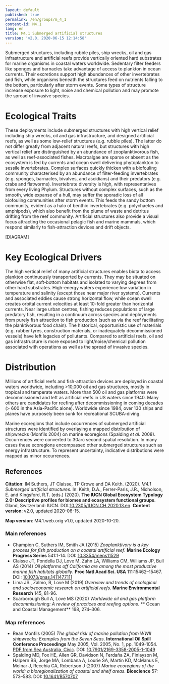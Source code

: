 ```yaml
---
layout: default
published: true
permalink: /en/groups/m_4_1
content-id: M4.1
lang: en
title: M4.1 Submerged artificial structures
version: 'v2.0, 2020-06-15 12:14:58'
---
```


Submerged structures, including rubble piles, ship wrecks, oil and gas infrastructure and artificial reefs provide vertically oriented hard substrates for marine organisms in coastal waters worldwide. Sedentary filter feeders like sponges and barnacles take advantage of access to plankton in ocean currents. Their excretions support high abundances of other invertebrates and fish, while organisms beneath the structures feed on nutrients falling to the bottom, particularly after storm events. Some types of structure increase exposure to light, noise and chemical pollution and may promote the spread of invasive species.

# Ecological Traits
 
These deployments include submerged structures with high vertical relief including ship wrecks, oil and gas infrastructure, and designed artificial reefs, as well as some low-relief structures (e.g. rubble piles). The latter do not differ greatly from adjacent natural reefs, but structures with high vertical relief are distinguished by an abundance of zooplanktivorous fish, as well as reef-associated fishes. Macroalgae are sparse or absent as the ecosystem is fed by currents and ocean swell delivering phytoplankton to sessile invertebrates. Complex surfaces quickly thicken with a biofouling community characterised by an abundance of filter-feeding invertebrates (e.g. sponges, barnacles, bivalves, and ascidians) and their predators (e.g. crabs and flatworms). Invertebrate diversity is high, with representatives from every living Phylum. Structures without complex surfaces, such as the smooth, wide expanse of a hull, may suffer the sporadic loss of all biofouling communities after storm events. This feeds the sandy bottom community, evident as a halo of benthic invertebrates (e.g. polychaetes and amphipods), which also benefit from the plume of waste and detritus drifting from the reef community. Artificial structures also provide a visual focus attracting the occasional pelagic fish and marine mammals, which respond similarly to fish-attraction devices and drift objects.

[DIAGRAM]

# Key Ecological Drivers
 
The high vertical relief of many artificial structures enables biota to access plankton continuously transported by currents. They may be situated on otherwise flat, soft-bottom habitats and isolated to varying degrees from other hard substrates. High-energy waters experience low variation in temperature and salinity (except those near major river systems). Currents and associated eddies cause strong horizontal flow, while ocean swell creates orbital current velocities at least 10-fold greater than horizontal currents. Near large urban centres, fishing reduces populations of large predatory fish, resulting in a continuum across species and deployments from purely fish attraction to fish production (such as via the reef facilitating the planktivorous food chain). The historical, opportunistic use of materials (e.g. rubber tyres, construction materials, or inadequately decommissioned vessels) have left legacies of pollutants. Compared to artificial reefs, oil and gas infrastructure is more exposed to light/noise/chemical pollution associated with operations as well as the spread of invasive species. 
 
# Distribution
 
Millions of artificial reefs and fish-attraction devices are deployed in coastal waters worldwide, including >10,000 oil and gas structures, mostly in tropical and temperate waters. More than 500 oil and gas platforms were decommissioned and left as artificial reefs in US waters since 1940. Many others are candidates for reefing after decommissioning in coming decades (> 600 in the Asia-Pacific alone). Worldwide since 1984, over 130 ships and planes have purposely been sunk for recreational SCUBA-diving.

Marine ecoregions that include occurrences of submerged artificial structures were identified by overlaying a mapped distribution of shipwrecks (Monfils 2004) on marine ecoregions (Spalding _et al._ 2008). Occurrences were converted to 30arc second spatial resolution. In many cases these ecoregions encompassed other submerged structures such as energy infrastructure. To represent uncertainty, indicative distributions were mapped as minor occurrences.

## References

**Citation**: IM Suthers, JT Claisse, TP Crowe and DA Keith. (2020). *M4.1 Submerged artificial structures*. In: Keith, D.A., Ferrer-Paris, J.R., Nicholson, E. and Kingsford, R.T. (eds.) (2020). **The IUCN Global Ecosystem Typology 2.0: Descriptive profiles for biomes and ecosystem functional groups**. Gland, Switzerland: IUCN. DOI:[10.2305/IUCN.CH.2020.13.en](https://doi.org/10.2305/IUCN.CH.2020.13.en).
**Content version**: v2.0, updated 2020-06-15.

**Map version**: M4.1.web.orig v1.0, updated 2020-10-20.

### Main references
* Champion C, Suthers IM, Smith JA  (2015) *Zooplanktivory is a key process for fish production on a coastal artificial reef*. **Marine Ecology Progress Series** 541:1-14. DOI: [10.3354/meps11529](http://doi.org/10.3354/meps11529)
* Claisse JT, Pondella DJ, Love M, Zahn LA, Williams CM, Williams JP, Bull AS  (2014) *Oil platforms off California are among the most productive marine fish habitats globally*. **Proc Natl Acad Sci. USA** 111:15462–15467. DOI: [10.1073/pnas.1411477111](http://doi.org/10.1073/pnas.1411477111)
* Lima JS., Zalmo, R, Love M (2019) *Overview and trends of ecological and socioeconomic research on artificial reefs*. **Marine Environmental Research** 145, 81-96.
* Scarborough Bull A, Love MS (2020) *Worldwide oil and gas platform decommissioning: A review of practices and reefing options*. ** Ocean and Coastal Management** 168, 274–306.

### Map references
* Rean Monfils  (2005) *The global risk of marine pollution from WWII shipwrecks:  Examples from the Seven Seas*. **International Oil Spill Conference Proceedings** May 2005, Vol. 2005, No. 1, pp. 1049-1054. [PDF from Sea Australia, Civic](http://www.seaaustralia.com/documents/The%20Global%20Risk%20of%20Marine%20Pollution%20from%20WWII%20Shipwrecks-final.pdf). DOI: [10.7901/2169-3358-2005-1-1049](http://doi.org/10.7901/2169-3358-2005-1-1049)
* Spalding MD, Fox HE, Allen GR, Davidson N, Ferdaña ZA, Finlayson M, Halpern BS, Jorge MA, Lombana A, Lourie SA, Martin KD, McManus E, Molnar J, Recchia CA, Robertson J  (2007) *Marine ecoregions of the world: a bioregionalization of coastal and shelf areas*. **Bioscience** 57: 573–583. DOI: [10.1641/B570707](http://doi.org/10.1641/B570707)
